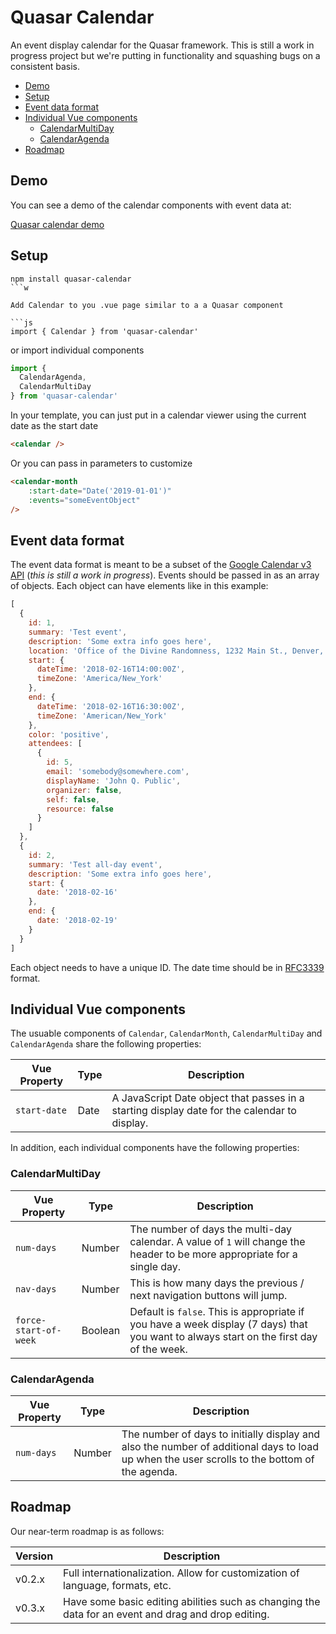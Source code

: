 # Quasar Calendar
An event display calendar for the Quasar framework. This is still a work in progress project but we're putting in functionality and squashing bugs on a consistent basis.

- [Demo](#demo)
- [Setup](#setup)
- [Event data format](#event-data-format)
- [Individual Vue components](#individual-vue-components)
    - [CalendarMultiDay](#calendarmultiday)
    - [CalendarAgenda](#calendaragenda)
- [Roadmap](#roadmap)

## Demo

You can see a demo of the calendar components with event data at:

[Quasar calendar demo](https://stormseed.github.io/quasar-calendar-demo)

## Setup

```shell
npm install quasar-calendar
```w

Add Calendar to you .vue page similar to a a Quasar component

```js
import { Calendar } from 'quasar-calendar'
```

or import individual components

```js
import {
  CalendarAgenda,
  CalendarMultiDay
} from 'quasar-calendar'
```

In your template, you can just put in a calendar viewer using the current date as the start date

```html
<calendar />
```

Or you can pass in parameters to customize

```html
<calendar-month
	:start-date="Date('2019-01-01')"
	:events="someEventObject"
/>
```

## Event data format

The event data format is meant to be a subset of the [Google Calendar v3 API](https://developers.google.com/google-apps/calendar/v3/reference/events) (*this is still a work in progress*). Events should be passed in as an array of objects. Each object can have elements like in this example:

```js
[
  {
    id: 1,
    summary: 'Test event',
    description: 'Some extra info goes here',
    location: 'Office of the Divine Randomness, 1232 Main St., Denver, CO',
    start: {
      dateTime: '2018-02-16T14:00:00Z',
      timeZone: 'America/New_York'
    },
    end: {
      dateTime: '2018-02-16T16:30:00Z',
      timeZone: 'American/New_York'
    },
    color: 'positive',
    attendees: [
      {
        id: 5,
        email: 'somebody@somewhere.com',
        displayName: 'John Q. Public',
        organizer: false,
        self: false,
        resource: false
      }
    ]
  },
  {
    id: 2,
    summary: 'Test all-day event',
    description: 'Some extra info goes here',
    start: {
      date: '2018-02-16'
    },
    end: {
      date: '2018-02-19'
    }
  }
]
```

Each object needs to have a unique ID. The date time should be in [RFC3339](https://tools.ietf.org/html/rfc3339) format. 

## Individual Vue components

The usuable components of `Calendar`, `CalendarMonth`, `CalendarMultiDay` and `CalendarAgenda` share the following properties:

| Vue Property | Type | Description |
| --- | --- | --- |
| `start-date` | Date | A JavaScript Date object that passes in a starting display date for the calendar to display. |

In addition, each individual components have the following properties:

### CalendarMultiDay

| Vue Property | Type | Description |
| --- | --- | --- |
| `num-days` | Number | The number of days the multi-day calendar. A value of `1` will change the header to be more appropriate for a single day. |
| `nav-days` | Number | This is how many days the previous / next navigation buttons will jump. |
| `force-start-of-week` | Boolean | Default is `false`. This is appropriate if you have a week display (7 days) that you want to always start on the first day of the week. |

### CalendarAgenda

| Vue Property | Type | Description |
| --- | --- | --- |
| `num-days` | Number | The number of days to initially display and also the number of additional days to load up when the user scrolls to the bottom of the agenda. |

## Roadmap

Our near-term roadmap is as follows:

| Version | Description |
| --- | --- |
| v0.2.x | Full internationalization. Allow for customization of language, formats, etc. |
| v0.3.x | Have some basic editing abilities such as changing the data for an event and drag and drop editing. |
